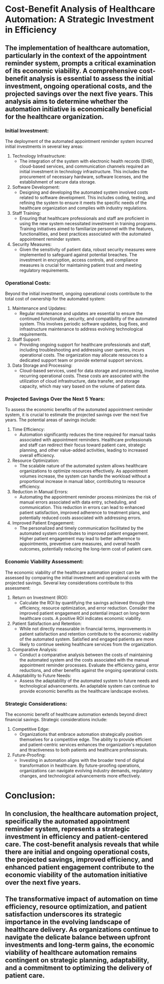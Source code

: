 # Cost-Benefit Analysis of Healthcare Automation: A Strategic Investment in Efficiency
## The implementation of healthcare automation, particularly in the context of the appointment reminder system, prompts a critical examination of its economic viability. A comprehensive cost-benefit analysis is essential to assess the initial investment, ongoing operational costs, and the projected savings over the next five years. This analysis aims to determine whether the automation initiative is economically beneficial for the healthcare organization.

### Initial Investment:
The deployment of the automated appointment reminder system incurred initial investments in several key areas:
1. Technology Infrastructure:
   - The integration of the system with electronic health records (EHR), cloud-based services, and communication channels required an initial investment in technology infrastructure. This includes the procurement of necessary hardware, software licenses, and the establishment of secure data storage.
2. Software Development:
   - Designing and developing the automated system involved costs related to software development. This includes coding, testing, and refining the system to ensure it meets the specific needs of the healthcare organization and complies with industry regulations.
3. Staff Training:
   - Ensuring that healthcare professionals and staff are proficient in using the new system necessitated investment in training programs. Training initiatives aimed to familiarize personnel with the features, functionalities, and best practices associated with the automated appointment reminder system.
4. Security Measures:
   - Given the sensitivity of patient data, robust security measures were implemented to safeguard against potential breaches. The investment in encryption, access controls, and compliance measures is crucial for maintaining patient trust and meeting regulatory requirements.

### Operational Costs:
Beyond the initial investment, ongoing operational costs contribute to the total cost of ownership for the automated system:
1. Maintenance and Updates:
   - Regular maintenance and updates are essential to ensure the continued functionality, security, and compatibility of the automated system. This involves periodic software updates, bug fixes, and infrastructure maintenance to address evolving technological requirements.
2. Staff Support:
   - Providing ongoing support for healthcare professionals and staff, including troubleshooting and addressing user queries, incurs operational costs. The organization may allocate resources to a dedicated support team or provide external support services.
3. Data Storage and Processing:
   - Cloud-based services, used for data storage and processing, involve recurring operational costs. These costs are associated with the utilization of cloud infrastructure, data transfer, and storage capacity, which may vary based on the volume of patient data.

### Projected Savings Over the Next 5 Years:
To assess the economic benefits of the automated appointment reminder system, it is crucial to estimate the projected savings over the next five years. The potential areas of savings include:
1. Time Efficiency:
   - Automation significantly reduces the time required for manual tasks associated with appointment reminders. Healthcare professionals and staff can redirect their focus toward patient care, strategic planning, and other value-added activities, leading to increased overall efficiency.
2. Resource Optimization:
   - The scalable nature of the automated system allows healthcare organizations to optimize resources effectively. As appointment volumes increase, the system can handle the workload without a proportional increase in manual labor, contributing to resource efficiency.
3. Reduction in Manual Errors:
   - Automating the appointment reminder process minimizes the risk of manual errors associated with data entry, scheduling, and communication. This reduction in errors can lead to enhanced patient satisfaction, improved adherence to treatment plans, and potentially reduced costs associated with addressing errors.
4. Improved Patient Engagement:
   - The personalized and timely communication facilitated by the automated system contributes to improved patient engagement. Higher patient engagement may lead to better adherence to appointments, preventive care measures, and overall health outcomes, potentially reducing the long-term cost of patient care.

### Economic Viability Assessment:
The economic viability of the healthcare automation project can be assessed by comparing the initial investment and operational costs with the projected savings. Several key considerations contribute to this assessment:
1. Return on Investment (ROI):
   - Calculate the ROI by quantifying the savings achieved through time efficiency, resource optimization, and error reduction. Consider the improved patient engagement and potential impact on long-term healthcare costs. A positive ROI indicates economic viability.
2. Patient Satisfaction and Retention:
   - While not directly measurable in financial terms, improvements in patient satisfaction and retention contribute to the economic viability of the automated system. Satisfied and engaged patients are more likely to continue seeking healthcare services from the organization.
3. Comparative Analysis:
   - Conduct a comparative analysis between the costs of maintaining the automated system and the costs associated with the manual appointment reminder processes. Evaluate the efficiency gains, error reductions, and other benefits against the ongoing operational costs.
4. Adaptability to Future Needs:
   - Assess the adaptability of the automated system to future needs and technological advancements. An adaptable system can continue to provide economic benefits as the healthcare landscape evolves.

### Strategic Considerations:
The economic benefit of healthcare automation extends beyond direct financial savings. Strategic considerations include:
1. Competitive Edge:
   - Organizations that embrace automation strategically position themselves for a competitive edge. The ability to provide efficient and patient-centric services enhances the organization's reputation and ttractiveness to both patients and healthcare professionals.
2. Future-Proofing:
   - Investing in automation aligns with the broader trend of digital transformation in healthcare. By future-proofing operations, organizations can navigate evolving industry demands, regulatory changes, and technological advancements more effectively.

# Conclusion:
## In conclusion, the healthcare automation project, specifically the automated appointment reminder system, represents a strategic investment in efficiency and patient-centered care. The cost-benefit analysis reveals that while there are initial and ongoing operational costs, the projected savings, improved efficiency, and enhanced patient engagement contribute to the economic viability of the automation initiative over the next five years.
## The transformative impact of automation on time efficiency, resource optimization, and patient satisfaction underscores its strategic importance in the evolving landscape of healthcare delivery. As organizations continue to navigate the delicate balance between upfront investments and long-term gains, the economic viability of healthcare automation remains contingent on strategic planning, adaptability, and a commitment to optimizing the delivery of patient care.
